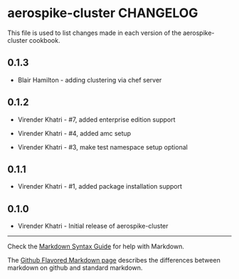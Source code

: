 aerospike-cluster CHANGELOG
===========================

This file is used to list changes made in each version of the aerospike-cluster cookbook.

0.1.3
-----

- Blair Hamilton - adding clustering via chef server

0.1.2
-----

- Virender Khatri - #7, added enterprise edition support

- Virender Khatri - #4, added amc setup

- Virender Khatri - #3, make test namespace setup optional

0.1.1
-----
- Virender Khatri - #1, added package installation support

0.1.0
-----
- Virender Khatri - Initial release of aerospike-cluster

- - -
Check the [Markdown Syntax Guide](http://daringfireball.net/projects/markdown/syntax) for help with Markdown.

The [Github Flavored Markdown page](http://github.github.com/github-flavored-markdown/) describes the differences between markdown on github and standard markdown.
